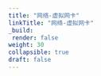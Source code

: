 ```yaml
---
title: "网络-虚拟网卡"
linkTitle: "网络-虚拟网卡"
_build:
 render: false 
weight: 30
collapsible: true
draft: false
---
```


